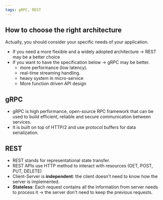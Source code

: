 ```yaml
---
tags: gRPC, REST
---
```


## How to choose the right architecture
Actually, you should consider your specific needs of your application.
- If you need a more flexible and a widely adopted architecture -> REST may be a better choice
- If you want to have the specification below -> gRPC may be better.
	- more performance (low latency).
	- real-time streaming handling. 
	- heavy system in micro-service 
	- More function driven API design

## gRPC
- gRPC is high performance, open-source RPC framework that can be used to build efficient, reliable and secure communication between services.
- It is built on top of HTTP/2 and use protocol buffers for data serialization.

## REST
- REST stands for representational state transfer.
- REST APIs use HTTP method to interact with resources (GET, POST, PUT, DELETE)
- Client-Server is **independent**: the client doesn't need to know how the server is implemented.
- **Stateless**: Each request contains all the information from server needs to process it -> the server don't need to keep the previous requests.




